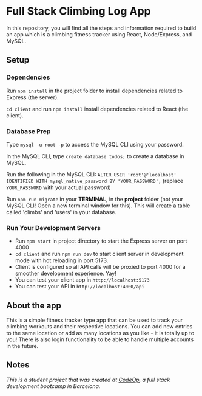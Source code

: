 # Full Stack Climbing Log App

In this repository, you will find all the steps and information required to build an app which is a climbing fitness tracker using React, Node/Express, and MySQL.

## Setup

### Dependencies

Run `npm install` in the project folder to install dependencies related to Express (the server).

`cd client` and run `npm install` install dependencies related to React (the client).

### Database Prep

Type `mysql -u root -p` to access the MySQL CLI using your password.

In the MySQL CLI, type `create database todos;` to create a database in MySQL.

Run the following in the MySQL CLI: `ALTER USER 'root'@'localhost' IDENTIFIED WITH mysql_native_password BY 'YOUR_PASSWORD';` (replace `YOUR_PASSWORD` with your actual password)

Run `npm run migrate` in your **TERMINAL**, in the **project** folder (not your MySQL CLI! Open a new terminal window for this). This will create a table called 'climbs' and 'users' in your database.

### Run Your Development Servers

- Run `npm start` in project directory to start the Express server on port 4000
- `cd client` and run `npm run dev` to start client server in development mode with hot reloading in port 5173.
- Client is configured so all API calls will be proxied to port 4000 for a smoother development experience. Yay!
- You can test your client app in `http://localhost:5173`
- You can test your API in `http://localhost:4000/api`

## About the app

This is a simple fitness tracker type app that can be used to track your climbing workouts and their respective locations. You can add new entries to the same location or add as many locations as you like - it is totally up to you! There is also login functionality to be able to handle multiple accounts in the future.

## Notes

_This is a student project that was created at [CodeOp](http://CodeOp.tech), a full stack development bootcamp in Barcelona._
